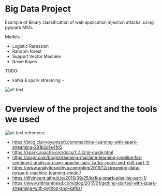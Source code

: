 # Big Data Project

Example of Binary classification of web application injection attacks, using pyspark Mllib. 

Models - 
 - Logistic Reression 
 - Random forest
 - Support Vector Machine 
 - Naive Bayes 

TODO:
  - kafka & spark streaming -
     
![alt text](https://github.com/RickyDa/BigData-Http-injections/blob/master/assets/spark%20ml.png)

# Overview of the project and the tools we used
![alt text](https://github.com/RickyDa/BigData-Http-injections/blob/master/assets/overview.jpg)
refrences:
  - https://blog.clairvoyantsoft.com/machine-learning-with-spark-streaming-281b2d1e4fd5
  - https://spark.apache.org/docs/1.2.2/ml-guide.html
  - https://mapr.com/blog/streaming-machine-learning-pipeline-for-sentiment-analysis-using-apache-apis-kafka-spark-and-drill-part-1/
  - https://www.analyticsvidhya.com/blog/2019/12/streaming-data-pyspark-machine-learning-model/
  - https://tlfvincent.github.io/2016/09/25/kafka-spark-pipeline-part-1/
  - https://www.rittmanmead.com/blog/2017/01/getting-started-with-spark-streaming-with-python-and-kafka/
